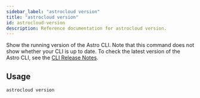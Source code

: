 ```yaml
---
sidebar_label: "astrocloud version"
title: "astrocloud version"
id: astrocloud-version
description: Reference documentation for astrocloud version.
---
```


Show the running version of the Astro CLI. Note that this command does not show whether your CLI is up to date. To check the latest version of the Astro CLI, see the [CLI Release Notes](cli-release-notes.md).

## Usage

```sh
astrocloud version
```
